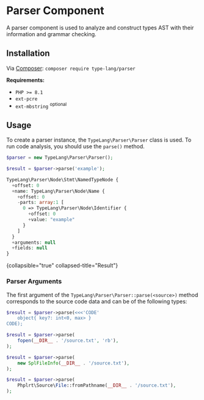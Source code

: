 # Parser Component

<show-structure for="chapter" depth="2"/>

A parser component is used to analyze and construct types AST with their
information and grammar checking.

## Installation

<tldr>
    <p>
        Via <a href="https://getcomposer.org/doc/01-basic-usage.md#installing-dependencies">Composer</a>:
        <code lang="bash">composer require type-lang/parser</code>
    </p>
</tldr>

**Requirements:**
* `PHP >= 8.1`
* `ext-pcre`
* `ext-mbstring` <sup>optional</sup>

## Usage

To create a parser instance, the `TypeLang\Parser\Parser` class is used.
To run code analysis, you should use the `parse()` method.

```php
$parser = new TypeLang\Parser\Parser();

$result = $parser->parse('example');
```

```php
TypeLang\Parser\Node\Stmt\NamedTypeNode {
  +offset: 0
  +name: TypeLang\Parser\Node\Name {
    +offset: 0
    -parts: array:1 [
      0 => TypeLang\Parser\Node\Identifier {
        +offset: 0
        +value: "example"
      }
    ]
  }
  +arguments: null
  +fields: null
}
```
{collapsible="true" collapsed-title="Result"}

### Parser Arguments

The first argument of the `TypeLang\Parser\Parser::parse(<source>)` method corresponds to the source code data
and can be of the following types:

<deflist>
<def title="Method signature">

<tabs>
  <tab title="string">

  ```php
  $result = $parser->parse(<<<'CODE'
      object{ key?: int<0, max> }
  CODE);
  ```
  </tab>
  <tab title="resource (stream)">
  
  ```php
  $result = $parser->parse(
      fopen(__DIR__ . '/source.txt', 'rb'),
  );
  ```
  </tab>
  <tab title="SplFileInfo">

  ```php
  $result = $parser->parse(
      new SplFileInfo(__DIR__ . '/source.txt'),
  );
  ```
  </tab>
  <tab title="ReadableInterface">

  ```php
  $result = $parser->parse(
      Phplrt\Source\File::fromPathname(__DIR__ . '/source.txt'),
  );
  ```
  </tab>
</tabs>
</def>
</deflist>
